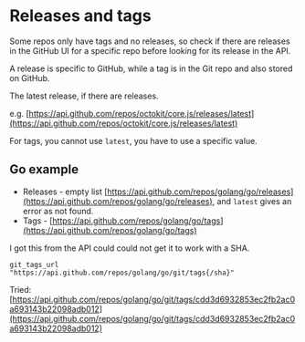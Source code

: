 # Releases and tags

Some repos only have tags and no releases, so check if there are releases in the GitHub UI for a specific repo before looking for its release in the API. 

A release is specific to GitHub, while a tag is in the Git repo and also stored on GitHub.

The latest release, if there are releases.

e.g. [https://api.github.com/repos/octokit/core.js/releases/latest](https://api.github.com/repos/octokit/core.js/releases/latest)

For tags, you cannot use `latest`, you have to use a specific value.


## Go example

- Releases - empty list [https://api.github.com/repos/golang/go/releases](https://api.github.com/repos/golang/go/releases), and `latest` gives an error as not found.
- Tags - [https://api.github.com/repos/golang/go/tags](https://api.github.com/repos/golang/go/tags)

I got this from the API could could not get it to work with a SHA.

```
git_tags_url	"https://api.github.com/repos/golang/go/git/tags{/sha}"
```

Tried: [https://api.github.com/repos/golang/go/git/tags/cdd3d6932853ec2fb2ac0a693143b22098adb012](https://api.github.com/repos/golang/go/git/tags/cdd3d6932853ec2fb2ac0a693143b22098adb012)
